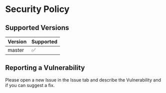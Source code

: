 # Security Policy

## Supported Versions

| Version | Supported          |
| ------- | ------------------ |
| master  | :white_check_mark: |

## Reporting a Vulnerability

Please open a new Issue in the Issue tab and describe the Vulnerability and if you can suggest a fix.
